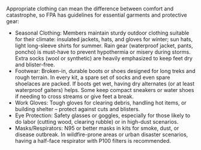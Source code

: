 Appropriate clothing can mean the difference between comfort and catastrophe, so FPA has guidelines for essential garments and protective gear:  
- Seasonal Clothing: Members maintain sturdy outdoor clothing suitable for their climate: insulated jackets, hats, and gloves for winter; sun hats, light long-sleeve shirts for summer. Rain gear (waterproof jacket, pants, poncho) is must-have to prevent hypothermia or misery during storms. Extra socks (wool or synthetic) are heavily emphasized to keep feet dry and blister-free.  
- Footwear: Broken-in, durable boots or shoes designed for long treks and rough terrain. In every kit, a spare set of socks and even spare shoelaces are packed. If boots get wet, having dry alternates (or at least waterproof gaiters) helps. Some keep compact sneakers or water shoes if needing to cross streams or give feet a break.  
- Work Gloves: Tough gloves for clearing debris, handling hot items, or building shelter – protect against cuts and blisters.  
- Eye Protection: Safety glasses or goggles, especially for those likely to do labor (cutting wood, clearing rubble) or in high-dust scenarios.  
- Masks/Respirators: N95 or better masks in kits for smoke, dust, or disease outbreak. In wildfire-prone areas or urban disaster scenarios, having a half-face respirator with P100 filters is recommended.